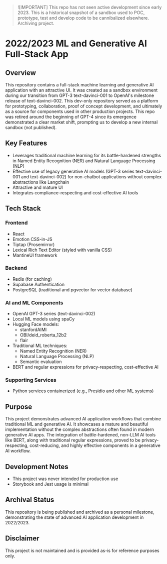 > ![IMPORTANT]
> This repo has not seen active development since early 2023.  This is a historical snapshot of a sandbox used to POC, prototype, test and develop code to be cannibalized elsewhere. Archiving project.

# 2022/2023 ML and Generative AI Full-Stack App

## Overview

This repository contains a full-stack machine learning and generative AI application with an attractive UI. It was created as a sandbox environment during our transition from GPT-3 text-davinci-001 to OpenAI's milestone release of text-davinci-002. This dev-only repository served as a platform for prototyping, collaboration, proof of concept development, and ultimately as a source for components used in other production projects. This repo was retired around the beginning of GPT-4 since its emergence demonstrated a clear market shift, prompting us to develop a new internal sandbox (not published).

## Key Features

- Leverages traditional machine learning for its battle-hardened strengths in Named Entity Recognition (NER) and Natural Language Processing (NLP)
- Effective use of legacy generative AI models (GPT-3 series text-davinci-001 and text-davinci-002) for non-chatbot applications without complex abstractions like Langchain
- Attractive and mature UI
- Integrates compliance-respecting and cost-effective AI tools

## Tech Stack

### Frontend
- React
- Emotion CSS-in-JS
- Tiptap (Prosemirror)
- Lexical Rich Text Editor (styled with vanilla CSS)
- MantineUI framework

### Backend
- Redis (for caching)
- Supabase Authentication
- PostgreSQL (traditional and pgvector for vector database)

### AI and ML Components
- OpenAI GPT-3 series (text-davinci-002)
- Local ML models using spaCy
- Hugging Face models:
  - stanfordAIMI
  - OBI/deid_roberta_12b2
  - flair
- Traditional ML techniques:
  - Named Entity Recognition (NER)
  - Natural Language Processing (NLP)
  - Semantic evaluation
- BERT and regular expressions for privacy-respecting, cost-effective AI

### Supporting Services
- Python services containerized (e.g., Presidio and other ML systems)

## Purpose

This project demonstrates advanced AI application workflows that combine traditional ML and generative AI. It showcases a mature and beautiful implementation without the complex abstractions often found in modern generative AI apps. The integration of battle-hardened, non-LLM AI tools like BERT, along with traditional regular expressions, proved to be privacy-respecting, cost-reducing, and highly effective components in a generative AI workflow.

## Development Notes

- This project was never intended for production use
- Storybook and Jest usage is minimal

## Archival Status

This repository is being published and archived as a personal milestone, demonstrating the state of advanced AI application development in 2022/2023.

## Disclaimer

This project is not maintained and is provided as-is for reference purposes only.
